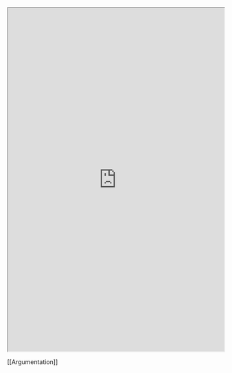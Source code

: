 <iframe width="100%" height="800" src="https://app.Lumi.education/run/Socm87" allowfullscreen allow="geolocation *; autoplay; encrypted-media"></iframe>

[[Argumentation]]

